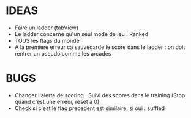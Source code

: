 #  IDEAS

- Faire un ladder (tabView)
- Le ladder concerne qu'un seul mode de jeu : Ranked
- TOUS les flags du monde
- A la premiere erreur ca sauvegarde le score dans le ladder : on doit rentrer un pseudo comme les arcades

#  BUGS
- Changer l'alerte de scoring : Suivi des scores dans le training (Stop quand c'est une erreur, reset a 0)
- Check si c'est le flag precedent est similaire, si oui : suffled
